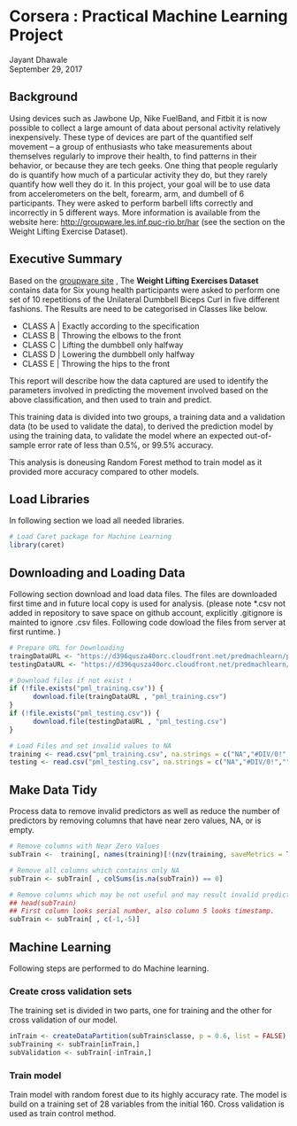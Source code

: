# Corsera : Practical Machine Learning Project
Jayant Dhawale  
September 29, 2017  

## Background

Using devices such as Jawbone Up, Nike FuelBand, and Fitbit it is now possible to collect a large amount of data about personal activity relatively inexpensively. These type of devices are part of the quantified self movement – a group of enthusiasts who take measurements about themselves regularly to improve their health, to find patterns in their behavior, or because they are tech geeks. One thing that people regularly do is quantify how much of a particular activity they do, but they rarely quantify how well they do it. In this project, your goal will be to use data from accelerometers on the belt, forearm, arm, and dumbell of 6 participants. They were asked to perform barbell lifts correctly and incorrectly in 5 different ways. More information is available from the website here: http://groupware.les.inf.puc-rio.br/har (see the section on the Weight Lifting Exercise Dataset).

## Executive Summary

Based on the [groupware site](http://groupware.les.inf.puc-rio.br/har) , The **Weight Lifting Exercises Dataset** contains data for Six young health participants were asked to perform one set of 10 repetitions of the Unilateral Dumbbell Biceps Curl in five different fashions. The Results are need to be categorised in Classes like below.


* CLASS A     | Exactly according to the specification
* CLASS B     | Throwing the elbows to the front
* CLASS C     | Lifting the dumbbell only halfway
* CLASS D     | Lowering the dumbbell only halfway
* CLASS E     | Throwing the hips to the front 

This report will describe how the data captured are used to identify the parameters involved in predicting the movement involved based on the above classification, and then used to train and predict.

This training data is divided into two groups, a training data and a validation data (to be used to validate the data), to derived the prediction model by using the training data, to validate the model where an expected out-of-sample error rate of less than 0.5%, or 99.5% accuracy.

This analysis is doneusing Random Forest method to train model as it provided more accuracy compared to other models.

## Load Libraries

In following section we load all needed libraries.

```r
# Load Caret package for Machine Learning
library(caret)
```

## Downloading and Loading Data
Following section download and load data files. The files are downloaded first time and in future local copy is used for analysis. (please note *.csv not added in repository to save space on github account, explicitly  .gitignore is mainted to ignore .csv files. Following code dowload the files from server at first runtime. )


```r
# Prepare URL for Downloading
traingDataURL <- "https://d396qusza40orc.cloudfront.net/predmachlearn/pml-training.csv"
testingDataURL <- "https://d396qusza40orc.cloudfront.net/predmachlearn/pml-testing.csv"

# Download files if not exist !
if (!file.exists("pml_training.csv")) {
      download.file(traingDataURL , "pml_training.csv")
}
if (!file.exists("pml_testing.csv")) {
      download.file(testingDataURL , "pml_testing.csv")
}

# Load Files and set invalid values to NA 
training <- read.csv("pml_training.csv", na.strings = c("NA","#DIV/0!",""))
testing <- read.csv("pml_testing.csv", na.strings = c("NA","#DIV/0!",""))
```

## Make Data Tidy 
Process data to remove invalid predictors as well as reduce the number of predictors by removing columns that have near zero values, NA, or is empty.


```r
# Remove columns with Near Zero Values
subTrain <-  training[, names(training)[!(nzv(training, saveMetrics = T)[, 4])]]

# Remove all columns which contains only NA
subTrain <- subTrain[ , colSums(is.na(subTrain)) == 0]

# Remove columns which may be not useful and may result invalid prediction
## head(subTrain)
## First column looks serial number, also column 5 looks timestamp.
subTrain <- subTrain[ , c(-1,-5)]
```

## Machine Learning
Following steps are performed to do Machine learning.

### Create cross validation sets 
The training set is divided in two parts, one for training and the other for cross validation of our model.

```r
inTrain <- createDataPartition(subTrain$classe, p = 0.6, list = FALSE)
subTraining <- subTrain[inTrain,]
subValidation <- subTrain[-inTrain,]
```

### Train model
Train model with random forest due to its highly accuracy rate. The model is build on a training set of 28 variables from the initial 160. Cross validation is used as train control method.


